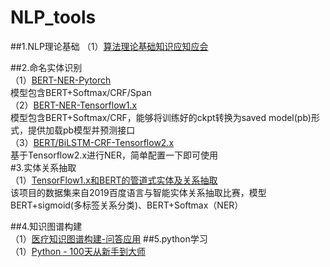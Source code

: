 # NLP_tools

##1.NLP理论基础
（1）[算法理论基础知识应知应会](https://github.com/sladesha/Reflection_Summary)<br>

##2.命名实体识别<br>
（1）[BERT-NER-Pytorch](https://github.com/lonePatient/BERT-NER-Pytorch)<br>
模型包含BERT+Softmax/CRF/Span<br>
（2）[BERT-NER-Tensorflow1.x](https://github.com/broccolik/BERT-NER)<br>
模型包含BERT+Softmax/CRF，能够将训练好的ckpt转换为saved model(pb)形式，提供加载pb模型并预测接口<br>
（3）[BERT/BiLSTM-CRF-Tensorflow2.x](https://github.com/StanleyLsx/entity_extractor_by_ner)<br>
基于Tensorflow2.x进行NER，简单配置一下即可使用<br>
#3.实体关系抽取<br>
（1）[TensorFlow1.x和BERT的管道式实体及关系抽取](https://github.com/yuanxiaosc/Entity-Relation-Extraction)<br>
该项目的数据集来自2019百度语言与智能实体关系抽取比赛，模型BERT+sigmoid(多标签关系分类)、BERT+Softmax（NER）<br>


##4.知识图谱构建<br>
（1）[医疗知识图谱构建-问答应用](https://github.com/liuhuanyong/QASystemOnMedicalKG)
##5.python学习<br>
（1）[Python - 100天从新手到大师](https://github.com/jackfrued/Python-100-Days)<br>

